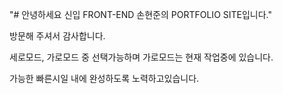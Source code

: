"# 안녕하세요 신입 FRONT-END 손현준의 PORTFOLIO SITE입니다."

방문해 주셔서 감사합니다.

세로모드, 가로모드 중 선택가능하며 가로모드는 현재 작업중에 있습니다.

가능한 빠른시일 내에 완성하도록 노력하고있습니다.
